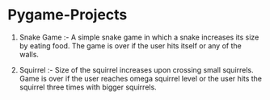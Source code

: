 # Pygame-Projects

1. Snake Game :-
      A simple snake game in which a snake increases its size by eating food. The game is over if the user hits itself or any of the walls.
      
 2. Squirrel :-
      Size of the squirrel increases upon crossing small squirrels. Game is over if the user reaches omega squirrel level or the user hits the squirrel three times with bigger squirrels.
